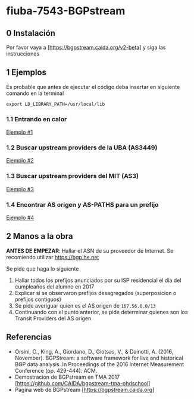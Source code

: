 # fiuba-7543-BGPstream

## 0 Instalación

Por favor vaya a [https://bgpstream.caida.org/v2-beta] y siga las instrucciones

## 1 Ejemplos

Es probable que antes de ejecutar el código deba insertar en siguiente comando en la terminal

```
export LD_LIBRARY_PATH=/usr/local/lib
```

### 1.1 Entrando en calor

[Ejemplo #1](../master/ejemplo_1.py)

### 1.2 Buscar upstream providers de la UBA (AS3449)

[Ejemplo #2](../master/ejemplo_2.py)

### 1.3 Buscar upstream providers del MIT (AS3)

[Ejemplo #3](../master/ejemplo_3.py)

### 1.4 Encontrar AS origen y AS-PATHS para un prefijo

[Ejemplo #4](../master/ejemplo_4.py)

## 2 Manos a la obra

**ANTES DE EMPEZAR**: Hallar el ASN de su proveedor de Internet. Se recomiendo utilizar https://bgp.he.net

Se pide que haga lo siguiente
1. Hallar todos los prefijos anunciados por su ISP residencial el día del cumpleaños del alumno en 2017
2. Explicar si se observaron prefijos desagregados (superposicion o prefijos contiguos)
3. Se pide averiguar quien es el AS origen de ```167.56.0.0/13```
4. Continuando con el punto anterior, se pide determinar quienes son los Transit Providers del AS origen

## Referencias

* Orsini, C., King, A., Giordano, D., Giotsas, V., & Dainotti, A. (2016, November). BGPStream: a software framework for live and historical BGP data analysis. In Proceedings of the 2016 Internet Measurement Conference (pp. 429-444). ACM.
* Demostración de BGPstream en TMA 2017 [https://github.com/CAIDA/bgpstream-tma-phdschool]
* Página web de BGPstream [https://bgpstream.caida.org] 
